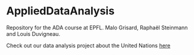 # AppliedDataAnalysis
Repository for the ADA course at EPFL. Malo Grisard, Raphaël Steinmann and Louis Duvigneau.

Check out our data analysis project about the United Nations [here](https://rbsteinm.github.io/AppliedDataAnalysis/)
